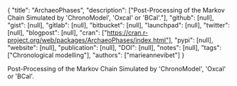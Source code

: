 {
  "title": "ArchaeoPhases",
  "description": ["Post-Processing of the Markov Chain Simulated by 'ChronoModel', 'Oxcal' or 'BCal'."],
  "github": [null],
  "gist": [null],
  "gitlab": [null],
  "bitbucket": [null],
  "launchpad": [null],
  "twitter": [null],
  "blogpost": [null],
  "cran": ["https://cran.r-project.org/web/packages/ArchaeoPhases/index.html"],
  "pypi": [null],
  "website": [null],
  "publication": [null],
  "DOI": [null],
  "notes": [null],
  "tags": ["Chronological modelling"],
  "authors": ["marieannevibet"]
}

<!-- Generated by csv2md.R – do not edit by hand -->

Post-Processing of the Markov Chain Simulated by 'ChronoModel', 'Oxcal' or 'BCal'.